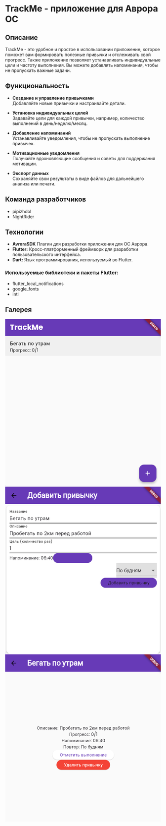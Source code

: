 # TrackMe - приложение для Аврора ОС

## Описание

  TrackMe - это удобное и простое в использовании приложение, которое поможет вам формировать полезные привычки и отслеживать свой прогресс. Также приложение позволяет устанавливать индивидуальные цели и частоту выполнения. Вы можете добавлять напоминания, чтобы не пропускать важные задачи.

## Функциональность

- **Создание и управление привычками**  
  Добавляйте новые привычки и настраивайте детали.

- **Установка индивидуальных целей**  
  Задавайте цели для каждой привычки, например, количество выполнений в день/неделю/месяц.

- **Добавление напоминаний**  
  Устанавливайте уведомления, чтобы не пропускать выполнение привычек.

- **Мотивационные уведомления**  
  Получайте вдохновляющие сообщения и советы для поддержания мотивации.

- **Экспорт данных**  
  Сохраняйте свои результаты в виде файлов для дальнейшего анализа или печати.

## Команда разработчиков

-  pipizhdol
-  NightRider

## Технологии
-   **AvroraSDK** Плагин для разработки приложения для ОС Аврора.
-   **Flutter:** Кросс-платформенный фреймворк для разработки пользовательского интерфейса.
-   **Dart:** Язык программирования, используемый во Flutter.

### Используемые библиотеки и пакеты Flutter:

-  flutter_local_notifications
-  google_fonts
-  intl

## Галерея
![1](images/menu_with_habbit.png) 
![2](images/1habbit.png)
![3](images/menu_of_habbit.png) 
